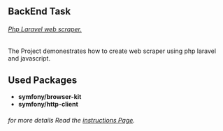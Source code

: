 ## BackEnd Task

###### [Php Laravel web scraper.](https://github.com/AhmedHumk/Web-Scraping-Using-Laravel/tree/main/BackendTask/Task1 "Php Laravel web scraper.")

The Project demonestrates how to create web scraper using php laravel and javascript.

## Used Packages
- **symfony/browser-kit**
- **symfony/http-client**

###### for more details Read the [instructions Page](https://github.com/AhmedHumk/Web-Scraping-Using-Laravel/tree/main/BackendTask/Instructions "instructions Page").

